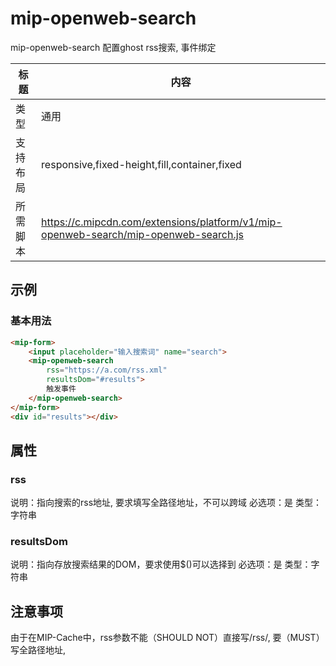 # mip-openweb-search

mip-openweb-search 配置ghost rss搜索, 事件绑定

标题|内容
----|----
类型|通用
支持布局|responsive,fixed-height,fill,container,fixed
所需脚本|https://c.mipcdn.com/extensions/platform/v1/mip-openweb-search/mip-openweb-search.js

## 示例

### 基本用法

```html
<mip-form>
	<input placeholder="输入搜索词" name="search">
	<mip-openweb-search
		rss="https://a.com/rss.xml"
		resultsDom="#results">
		触发事件
	</mip-openweb-search>
</mip-form>
<div id="results"></div>
```

## 属性

### rss

说明：指向搜索的rss地址, 要求填写全路径地址，不可以跨域
必选项：是
类型：字符串

### resultsDom

说明：指向存放搜索结果的DOM，要求使用$()可以选择到
必选项：是
类型：字符串

## 注意事项
由于在MIP-Cache中，rss参数不能（SHOULD NOT）直接写/rss/, 要（MUST）写全路径地址, 